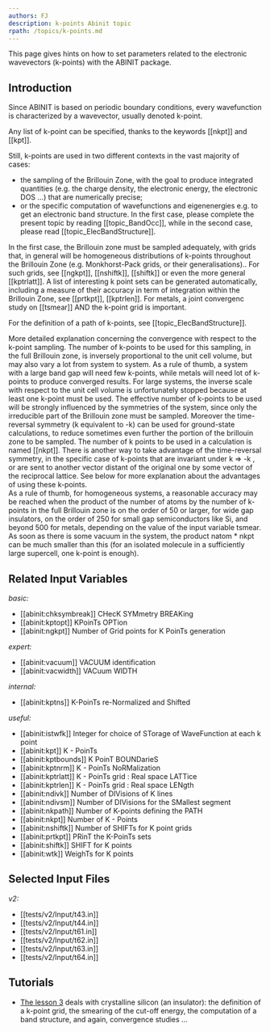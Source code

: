 ```yaml
---
authors: FJ
description: k-points Abinit topic
rpath: /topics/k-points.md
---
```

<!--
This file is automatically generated by mksite.py. All changes will be lost.
Change the input yaml files or the python code
-->

This page gives hints on how to set parameters related to the electronic wavevectors (k-points) with the ABINIT package.

## Introduction

Since ABINIT is based on periodic boundary conditions, every wavefunction is
characterized by a wavevector, usually denoted k-point.

Any list of k-point can be specified, thanks to the keywords [[nkpt]] and
[[kpt]].

Still, k-points are used in two different contexts in the vast majority of
cases:

  * the sampling of the Brillouin Zone, with the goal to produce integrated quantities (e.g. the charge density, the electronic energy, the electronic DOS ...) that are numerically precise;
  * or the specific computation of wavefunctions and eigenenergies e.g. to get an electronic band structure. 
In the first case, please complete the present topic by reading
[[topic_BandOcc]], while in the second case, please read
[[topic_ElecBandStructure]].

In the first case, the Brillouin zone must be sampled adequately, with grids
that, in general will be homogeneous distributions of k-points throughout the
Brillouin Zone (e.g. Monkhorst-Pack grids, or their generalisations).. For
such grids, see [[ngkpt]], [[nshiftk]], [[shiftk]] or even the more general
[[kptrlatt]]. A list of interesting k point sets can be generated
automatically, including a measure of their accuracy in term of integration
within the Brillouin Zone, see [[prtkpt]], [[kptrlen]]. For metals, a joint
convergenc study on [[tsmear]] AND the k-point grid is important.

For the definition of a path of k-points, see [[topic_ElecBandStructure]].  

More detailed explanation concerning the convergence with respect to the
k-point sampling. The number of k-points to be used for this sampling, in the
full Brillouin zone, is inversely proportional to the unit cell volume, but
may also vary a lot from system to system. As a rule of thumb, a system with a
large band gap will need few k-points, while metals will need lot of k-points
to produce converged results. For large systems, the inverse scale with
respect to the unit cell volume is unfortunately stopped because at least one
k-point must be used. The effective number of k-points to be used will be
strongly influenced by the symmetries of the system, since only the
irreducible part of the Brillouin zone must be sampled. Moreover the time-
reversal symmetry (k equivalent to -k) can be used for ground-state
calculations, to reduce sometimes even further the portion of the brillouin
zone to be sampled. The number of k points to be used in a calculation is
named [[nkpt]]. There is another way to take advantage of the time-reversal
symmetry, in the specific case of k-points that are invariant under k => -k ,
or are sent to another vector distant of the original one by some vector of
the reciprocal lattice. See below for more explanation about the advantages of
using these k-points.  
As a rule of thumb, for homogeneous systems, a reasonable accuracy may be
reached when the product of the number of atoms by the number of k-points in
the full Brillouin zone is on the order of 50 or larger, for wide gap
insulators, on the order of 250 for small gap semiconductors like Si, and
beyond 500 for metals, depending on the value of the input variable tsmear. As
soon as there is some vacuum in the system, the product natom * nkpt can be
much smaller than this (for an isolated molecule in a sufficiently large
supercell, one k-point is enough).



## Related Input Variables

*basic:*

- [[abinit:chksymbreak]]  CHecK SYMmetry BREAKing
- [[abinit:kptopt]]  KPoinTs OPTion
- [[abinit:ngkpt]]  Number of Grid points for K PoinTs generation
 
*expert:*

- [[abinit:vacuum]]  VACUUM identification
- [[abinit:vacwidth]]  VACuum WIDTH
 
*internal:*

- [[abinit:kptns]]  K-PoinTs re-Normalized and Shifted
 
*useful:*

- [[abinit:istwfk]]  Integer for choice of STorage of WaveFunction at each k point
- [[abinit:kpt]]  K - PoinTs
- [[abinit:kptbounds]]  K PoinT BOUNDarieS
- [[abinit:kptnrm]]  K - PoinTs NoRMalization
- [[abinit:kptrlatt]]  K - PoinTs grid : Real space LATTice
- [[abinit:kptrlen]]  K - PoinTs grid : Real space LENgth
- [[abinit:ndivk]]  Number of DIVisions of K lines
- [[abinit:ndivsm]]  Number of DIVisions for the SMallest segment
- [[abinit:nkpath]]  Number of K-points defining the PATH
- [[abinit:nkpt]]  Number of K - Points
- [[abinit:nshiftk]]  Number of SHIFTs for K point grids
- [[abinit:prtkpt]]  PRinT the K-PoinTs sets
- [[abinit:shiftk]]  SHIFT for K points
- [[abinit:wtk]]  WeighTs for K points
 

## Selected Input Files

*v2:*

- [[tests/v2/Input/t43.in]]
- [[tests/v2/Input/t44.in]]
- [[tests/v2/Input/t61.in]]
- [[tests/v2/Input/t62.in]]
- [[tests/v2/Input/t63.in]]
- [[tests/v2/Input/t64.in]]
 

## Tutorials

* [The lesson 3](../../tutorial/generated_files/lesson_base3.html) deals with crystalline silicon (an insulator): the definition of a k-point grid, the smearing of the cut-off energy, the computation of a band structure, and again, convergence studies ...

